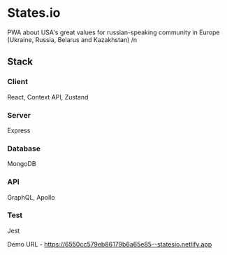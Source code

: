 # States.io
PWA about USA's great values for russian-speaking community in Europe (Ukraine, Russia, Belarus and Kazakhstan) /n

## Stack
### Client
React, Context API, Zustand
### Server
Express
### Database
MongoDB
### API
GraphQL, Apollo
### Test
Jest

Demo URL - https://6550cc579eb86179b6a65e85--statesio.netlify.app
